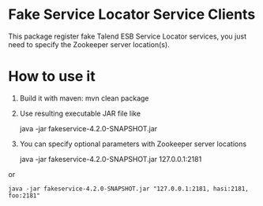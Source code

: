 Fake Service Locator Service Clients
===================

This package register fake Talend ESB Service Locator services, you just need
to specify the Zookeeper server location(s).

How to use it
===================

1. Build it with maven: mvn clean package
2. Use resulting executable JAR file like

	java -jar fakeservice-4.2.0-SNAPSHOT.jar
	

3. You can specify optional parameters with Zookeeper server locations

	java -jar fakeservice-4.2.0-SNAPSHOT.jar 127.0.0.1:2181
	

or

	java -jar fakeservice-4.2.0-SNAPSHOT.jar "127.0.0.1:2181, hasi:2181, foo:2181"
	